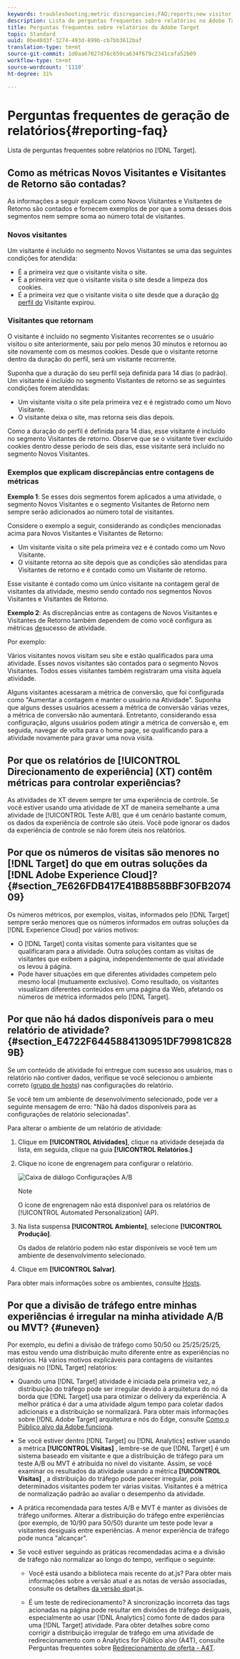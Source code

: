 ```yaml
---
keywords: troubleshooting;metric discrepancies;FAQ;reports;new visitor;new visitors;returning visitor;returning visitors;return visit;new visit
description: Lista de perguntas frequentes sobre relatórios no Adobe Target.
title: Perguntas frequentes sobre relatórios do Adobe Target
topic: Standard
uuid: 0be40d3f-3274-493d-899b-cb7bb3612baf
translation-type: tm+mt
source-git-commit: 1d0aa67027d76c659ca634f679c2341cafa52b09
workflow-type: tm+mt
source-wordcount: '1110'
ht-degree: 31%

---
```



# Perguntas frequentes de geração de relatórios{#reporting-faq}

Lista de perguntas frequentes sobre relatórios no [!DNL Target].

## Como as métricas Novos Visitantes e Visitantes de Retorno são contadas?

As informações a seguir explicam como Novos Visitantes e Visitantes de Retorno são contados e fornecem exemplos de por que a soma desses dois segmentos nem sempre soma ao número total de visitantes.

### Novos visitantes

Um visitante é incluído no segmento Novos Visitantes se uma das seguintes condições for atendida:

* É a primeira vez que o visitante visita o site.
* É a primeira vez que o visitante visita o site desde a limpeza dos cookies.
* É a primeira vez que o visitante visita o site desde que a duração [do perfil do](/help/c-target/c-visitor-profile/visitor-profile-lifetime.md) Visitante expirou.

### Visitantes que retornam

O visitante é incluído no segmento Visitantes recorrentes se o usuário visitou o site anteriormente, saiu por pelo menos 30 minutos e retornou ao site novamente com os mesmos cookies. Desde que o visitante retorne dentro da duração do perfil, será um visitante recorrente.

Suponha que a duração do seu perfil seja definida para 14 dias (o padrão). Um visitante é incluído no segmento Visitantes de retorno se as seguintes condições forem atendidas:

* Um visitante visita o site pela primeira vez e é registrado como um Novo Visitante.
* O visitante deixa o site, mas retorna seis dias depois.

Como a duração do perfil é definida para 14 dias, esse visitante é incluído no segmento Visitantes de retorno. Observe que se o visitante tiver excluído cookies dentro desse período de seis dias, esse visitante será incluído no segmento Novos Visitantes.

### Exemplos que explicam discrepâncias entre contagens de métricas

**Exemplo 1**: Se esses dois segmentos forem aplicados a uma atividade, o segmento Novos Visitantes e o segmento Visitantes de Retorno nem sempre serão adicionados ao número total de visitantes.

Considere o exemplo a seguir, considerando as condições mencionadas acima para Novos Visitantes e Visitantes de Retorno:

* Um visitante visita o site pela primeira vez e é contado como um Novo Visitante.
* O visitante retorna ao site depois que as condições são atendidas para Visitantes de retorno e é contado como um Visitante de retorno.

Esse visitante é contado como um único visitante na contagem geral de visitantes da atividade, mesmo sendo contado nos segmentos Novos Visitantes e Visitantes de Retorno.

**Exemplo 2**: As discrepâncias entre as contagens de Novos Visitantes e Visitantes de Retorno também dependem de como você configura as métricas [de](/help/c-activities/r-success-metrics/success-metrics.md)sucesso de atividade.

Por exemplo:

Vários visitantes novos visitam seu site e estão qualificados para uma atividade. Esses novos visitantes são contados para o segmento Novos Visitantes. Todos esses visitantes também registraram uma visita àquela atividade.

Alguns visitantes acessaram a métrica de conversão, que foi configurada como &quot;Aumentar a contagem e manter o usuário na Atividade&quot;. Suponha que alguns desses usuários acessem a métrica de conversão várias vezes, a métrica de conversão não aumentará. Entretanto, considerando essa configuração, alguns usuários podem atingir a métrica de conversão e, em seguida, navegar de volta para o home page, se qualificando para a atividade novamente para gravar uma nova visita.

## Por que os relatórios de [!UICONTROL Direcionamento de experiência] (XT) contêm métricas para controlar experiências?

As atividades de XT devem sempre ter uma experiência de controle. Se você estiver usando uma atividade de XT de maneira semelhante a uma atividade de [!UICONTROL Teste A/B], que é um cenário bastante comum, os dados da experiência de controle são úteis. Você pode ignorar os dados da experiência de controle se não forem úteis nos relatórios.

## Por que os números de visitas são menores no [!DNL Target] do que em outras soluções da [!DNL Adobe Experience Cloud]? {#section_7E626FDB417E41B8B58BBF30FB207409}

Os números métricos, por exemplos, visitas, informados pelo [!DNL Target] sempre serão menores que os números informados em outras soluções da [!DNL Experience Cloud] por vários motivos:

* O [!DNL Target] conta visitas somente para visitantes que se qualificaram para a atividade. Outra soluções contam as visitas de visitantes que exibem a página, independentemente de qual atividade os levou à página.
* Pode haver situações em que diferentes atividades competem pelo mesmo local (mutuamente exclusivo). Como resultado, os visitantes visualizam diferentes conteúdos em uma página da Web, afetando os números de métrica informados pelo [!DNL Target].

## Por que não há dados disponíveis para o meu relatório de atividade? {#section_E4722F6445884130951DF79981C8289B}

Se um conteúdo de atividade foi entregue com sucesso aos usuários, mas o relatório não contiver dados, verifique se você selecionou o ambiente correto ([grupo de hosts](/help/administrating-target/hosts.md)) nas configurações do relatório.

Se você tem um ambiente de desenvolvimento selecionado, pode ver a seguinte mensagem de erro: &quot;Não há dados disponíveis para as configurações de relatório selecionadas&quot;.

Para alterar o ambiente de um relatório de atividade:

1. Clique em **[!UICONTROL Atividades]**, clique na atividade desejada da lista, em seguida, clique na guia **[!UICONTROL Relatórios.]**
1. Clique no ícone de engrenagem para configurar o relatório.

   ![Caixa de diálogo Configurações A/B](/help/c-reports/c-report-settings/assets/ab_settings_dialog.png)

   >[!NOTE]
   >
   >O ícone de engrenagem não está disponível para os relatórios de [!UICONTROL Automated Personalization] (AP).

1. Na lista suspensa **[!UICONTROL Ambiente]**, selecione **[!UICONTROL Produção]**.

   Os dados de relatório podem não estar disponíveis se você tem um ambiente de desenvolvimento selecionado.

1. Clique em **[!UICONTROL Salvar]**.

Para obter mais informações sobre os ambientes, consulte [Hosts](../administrating-target/hosts.md#concept_516BB01EBFBD4449AB03940D31AEB66E).

## Por que a divisão de tráfego entre minhas experiências é irregular na minha atividade A/B ou MVT? {#uneven}

Por exemplo, eu defini a divisão de tráfego como 50/50 ou 25/25/25/25, mas estou vendo uma distribuição muito diferente entre as experiências no relatórios. Há vários motivos explicáveis para contagens de visitantes desiguais no [!DNL Target] relatórios:

* Quando uma [!DNL Target] atividade é iniciada pela primeira vez, a distribuição do tráfego pode ser irregular devido à arquitetura do nó da borda que [!DNL Target] usa para otimizar o delivery da experiência. A melhor prática é dar a uma atividade algum tempo para coletar dados adicionais e a distribuição se normalizará. Para obter mais informações sobre [!DNL Adobe Target] arquitetura e nós do Edge, consulte [Como o Público alvo da Adobe funciona](/help/c-intro/how-target-works.md).
* Se você estiver dentro [!DNL Target] ou [!DNL Analytics] estiver usando a métrica **[!UICONTROL Visitas]** , lembre-se de que [!DNL Target] é um sistema baseado em visitante e que a distribuição de tráfego para um teste A/B ou MVT é atribuída no nível do visitante. Assim, se você examinar os resultados da atividade usando a métrica **[!UICONTROL Visitas]** , a distribuição do tráfego pode parecer irregular, pois determinados visitantes podem ter várias visitas. Visitantes é a métrica de normalização padrão ao avaliar o desempenho da atividade.
* A prática recomendada para testes A/B e MVT é manter as divisões de tráfego uniformes. Alterar a distribuição do tráfego entre experiências (por exemplo, de 10/90 para 50/50) durante um teste pode levar a visitantes desiguais entre experiências. A menor experiência de tráfego pode nunca &quot;alcançar&quot;.
* Se você estiver seguindo as práticas recomendadas acima e a divisão de tráfego não normalizar ao longo do tempo, verifique o seguinte:

   * Você está usando a biblioteca mais recente do at.js? Para obter mais informações sobre a versão atual e as notas de versão associadas, consulte os detalhes [da versão do](/help/c-implementing-target/c-implementing-target-for-client-side-web/target-atjs-versions.md)at.js.

   * É um teste de redirecionamento? A sincronização incorreta das tags acionadas na página pode resultar em divisões de tráfego desiguais, especialmente ao usar [!DNL Analytics] como fonte de dados para uma [!DNL Target] atividade. Para obter detalhes sobre como corrigir a distribuição irregular de tráfego em uma atividade de redirecionamento com o Analytics for Público alvo (A4T), consulte Perguntas frequentes sobre [Redirecionamento de oferta - A4T](/help/c-integrating-target-with-mac/a4t/r-a4t-faq/a4t-faq-redirect-offers.md).
